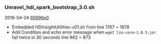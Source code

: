 ### Unravel_hdi_spark_bootstrap_3.0.sh

2018-04-24 [65996e0](https://github.com/unravel-data/public/commit/65996e0cfb8414131b20f04ea16bc35ee7046564#diff-c51bcbd7156924c9c5a9a5191536b10a)
* Embedded HDInsightUtilities-v01.sh from line 1767 ~ 1878
* Add Condition and echo error message when `wget lzo-core-1.0.5.jar` fail twice in 30 seconds line 862 ~ 873

